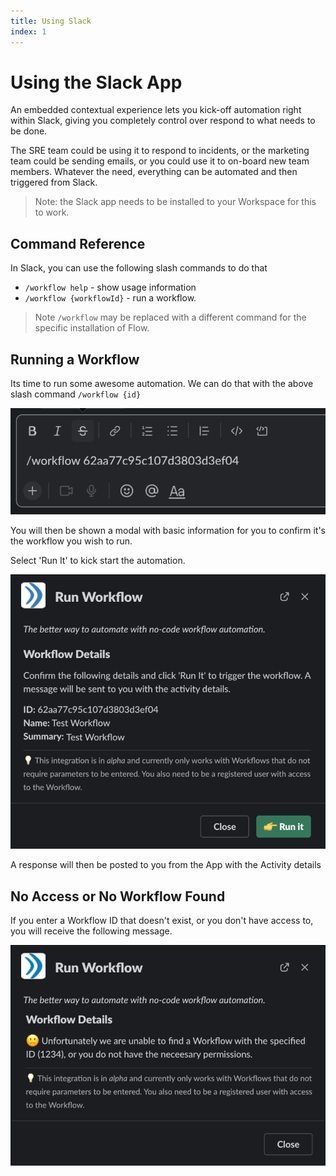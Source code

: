 ```yaml
---
title: Using Slack
index: 1
---
```


# Using the Slack App

An embedded contextual experience lets you kick-off automation right within Slack, giving you completely control over respond to what needs to be done.

The SRE team could be using it to respond to incidents, or the marketing team could be sending emails, or you could use it to on-board new team members. Whatever the need, everything can be automated and then triggered from Slack.

> Note: the Slack app needs to be installed to your Workspace for this to work.

## Command Reference

In Slack, you can use the following slash commands to do that

- `/workflow help` - show usage information
- `/workflow {workflowId}` - run a workflow.

> Note `/workflow` may be replaced with a different command for the specific installation of Flow.

## Running a Workflow

Its time to run some awesome automation. We can do that with the above slash command `/workflow {id}`

![Trigger a Workflow](./assets/slack-workflowtrigger.png)

You will then be shown a modal with basic information for you to confirm it's the workflow you wish to run. 

Select 'Run It' to kick start the automation. 

![Run a Workflow](./assets/slack-workflowrunmodal.png)

A response will then be posted to you from the App with the Activity details

## No Access or No Workflow Found

If you enter a Workflow ID that doesn't exist, or you don't have access to, you will receive the following message.

![Run a Workflow](./assets/slack-workflownotfoundmodal.png)